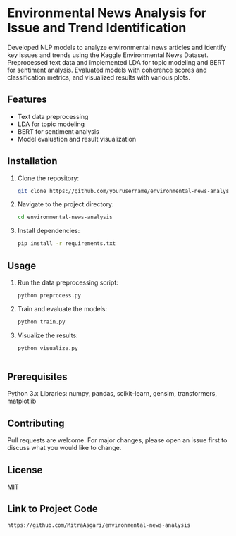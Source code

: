 # Environmental News Analysis for Issue and Trend Identification

Developed NLP models to analyze environmental news articles and identify key issues and trends using the Kaggle Environmental News Dataset. Preprocessed text data and implemented LDA for topic modeling and BERT for sentiment analysis. Evaluated models with coherence scores and classification metrics, and visualized results with various plots.

## Features
- Text data preprocessing
- LDA for topic modeling
- BERT for sentiment analysis
- Model evaluation and result visualization

## Installation
1. Clone the repository:
   ```bash
   git clone https://github.com/yourusername/environmental-news-analysis.git
2. Navigate to the project directory:
   ```bash
   cd environmental-news-analysis
3. Install dependencies:
   ```bash
   pip install -r requirements.txt

## Usage
1. Run the data preprocessing script:
   ```bash
   python preprocess.py
3. Train and evaluate the models:
   ```bash
   python train.py
4. Visualize the results:
   ```bash
   python visualize.py
  
## Prerequisites
Python 3.x
Libraries: numpy, pandas, scikit-learn, gensim, transformers, matplotlib

## Contributing
Pull requests are welcome. For major changes, please open an issue first to discuss what you would like to change.

## License
MIT

## Link to Project Code
   ```bash
   https://github.com/MitraAsgari/environmental-news-analysis
